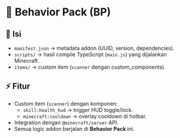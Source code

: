 # 🧩 Behavior Pack (BP)

## 📂 Isi
- `manifest.json` → metadata addon (UUID, version, dependencies).
- `scripts/` → hasil compile TypeScript (`main.js`) yang dijalankan Minecraft.
- `items/` → custom item (`scanner` dengan custom_components).

## ⚡ Fitur
- Custom item (`scanner`) dengan komponen:
  - `skill:health_hud` → trigger HUD toggle/lock.
  - `minecraft:cooldown` → overlay cooldown di hotbar.
- Integration dengan `@minecraft/server` API.
- Semua logic addon berjalan di **Behavior Pack** ini.
